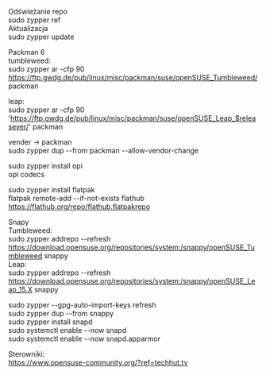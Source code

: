 Odświeżanie repo<br />
sudo zypper ref<br />
Aktualizacja<br />
sudo zypper update<br />

Packman 6<br />
tumbleweed:<br />
sudo zypper ar -cfp 90 https://ftp.gwdg.de/pub/linux/misc/packman/suse/openSUSE_Tumbleweed/ packman<br />

leap:<br />
sudo zypper ar -cfp 90 'https://ftp.gwdg.de/pub/linux/misc/packman/suse/openSUSE_Leap_$releasever/' packman<br />

vender -> packman<br />
sudo zypper dup --from packman --allow-vendor-change<br />

sudo zypper install opi<br />
opi codecs<br />

sudo zypper install flatpak<br />
flatpak remote-add --if-not-exists flathub https://flathub.org/repo/flathub.flatpakrepo<br />

Snapy<br />
Tumbleweed:<br />
sudo zypper addrepo --refresh https://download.opensuse.org/repositories/system:/snappy/openSUSE_Tumbleweed snappy<br />
Leap:<br />
sudo zypper addrepo --refresh https://download.opensuse.org/repositories/system:/snappy/openSUSE_Leap_15.X snappy<br />

sudo zypper --gpg-auto-import-keys refresh<br />
sudo zypper dup --from snappy<br />
sudo zypper install snapd<br />
sudo systemctl enable --now snapd<br />
sudo systemctl enable --now snapd.apparmor<br />

Sterowniki:<br />
https://www.opensuse-community.org/?ref=techhut.tv<br />
